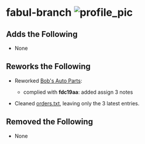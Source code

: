 # fabul-branch ![profile_pic](https://avatars0.githubusercontent.com/u/37649179?s=60&v=4)

## Adds the Following
- None

## Reworks the Following
- Reworked [Bob's Auto Parts](bobs-auto-parts/process-order.php):
   * complied with **fdc19aa**: added assign 3 notes

- Cleaned [orders.txt](bobs-auto-parts/resource/orders.txt), leaving only the 3 latest entries.

## Removed the Following
- None